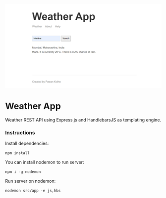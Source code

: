 ![Screenshot](https://github.com/PawanKolhe/weather-app-node/blob/master/screenshot.PNG)

# Weather App

Weather REST API using Express.js and HandlebarsJS as templating engine. 

### Instructions
Install dependencies:

    npm install
    
You can install nodemon to run server:

    npm i -g nodemon
    
Run server on nodemon:

    nodemon src/app -e js,hbs
